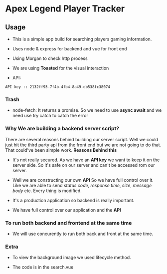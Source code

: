# Apex Legend Player Tracker

## Usage

- This is a simple app build for searching players gaming information. 

- Uses node & express for backend and vue for front end

- Using Morgan to check http process

- We are using __Toasted__ for the visual interaction

- API: 

`API key :: 2132ff93-7f4b-4fb4-8a49-db538fc38074`



### Trash 

- node-fetch: It returns a promise. So we need to use __async await__ and we need use try catch to catch the error

### Why We are building a backend server script? 

There are several reasons behind building our server script. Well we could just hit the third party api from the front end but we are not going to do that. That could've been simple work. __Reasons Behind this__

- It's not really secured. As we have an __API key__ we want to keep it on the server side. So it's safe on our server and can't be accessed rom our server. 

- Well we are constructing our own __API__ So we have full control over it. Like we are able to send _status code_, _response time_, _size_, _message body_ etc. Every thing is modified.

- It's a production application so backend is really important. 

- We have full control over our application and the __API__


### To run both backend and frontend at the same time 

- We will use concurently to run both back and front at the same time. 

### Extra

- To view the background image we used lifecycle method. 

- The code is in the search.vue